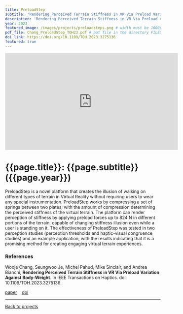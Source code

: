```yaml
---
title: PreloadStep
subtitle: 'Rendering Perceived Terrain Stiffness in VR Via Preload Variation Against Body-Weight'
description: 'Rendering Perceived Terrain Stiffness in VR Via Preload Variation Against Body-Weight'
year: 2023
featured_image: /images/projects/preloadsteps.png # width must be 1600px
pdf_file: Chang_PreloadStep_TOH23.pdf # put file in the directory FILESii
doi_link: https://doi.org/10.1109/TOH.2023.3275136
featured: true
---
```


<iframe width="560" height="315" src="https://www.youtube.com/embed/khYzNJp0l3o" frameborder="0" allow="accelerometer; autoplay; clipboard-write; encrypted-media; gyroscope; picture-in-picture" allowfullscreen></iframe>

<!-- DO NOT CHANGE MANUALLY -->

# {{page.title}}: {{page.subtitle}} ({{page.year}})

PreloadStep is a novel platform that creates the illusion of walking on different types of terrain in Virtual Reality without requiring users to wear any special instrumentation. PreloadStep works by compressing a set of springs between two plates, with the amount of compression determining the perceived stiffness of the virtual terrain. The platform can render perception of stiffness by applying preload forces up to 824 N in different portions of the terrain, capable of changing stiffness illusion even while a user is standing on it. The effectiveness of PreloadStep was tested in two perception studies (perception thresholds and haptic-visual congruence studies) and an example application, with the results indicating that it is a promising method for creating engaging virtual terrain experiences.

### References

Wooje Chang, Seungwoo Je, Michel Pahud, Mike Sinclair, and Andrea Bianchi, **Rendering Perceived Terrain Stiffness in VR Via Preload Variation Against Body-Weight**. In IEEE Transactions on Haptics. doi: 10.1109/TOH.2023.3275136.

<!-- DO NOT CHANGE MANUALLY -->

<a href="{{ site.url }}/files/{{ page.year }}/{{ page.pdf_file }}" target="_blank">paper</a>&nbsp;&nbsp;&nbsp;
<a href="{{ page.doi_link }}" target="_blank">doi</a>

---

<a href="/index.html" class="button button--large">Back to projects</a>
